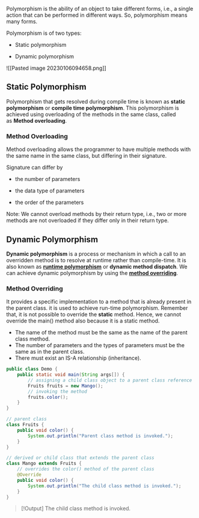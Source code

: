 Polymorphism is the ability of an object to take different forms, i.e., a single action that can be performed in different ways. So, polymorphism means many forms.

Polymorphism is of two types:

-   Static polymorphism
    
-   Dynamic polymorphism

![[Pasted image 20230106094658.png]]

## Static Polymorphism 

Polymorphism that gets resolved during compile time is known as **static polymorphism** or **compile time polymorphism**. This polymorphism is achieved using overloading of the methods in the same class, called as **Method overloading**.

### Method Overloading

Method overloading allows the programmer to have multiple methods with the same name in the same class, but differing in their signature.

Signature can differ by

-   the number of parameters
    
-   the data type of parameters
    
-   the order of the parameters
    

Note: We cannot overload methods by their return type, i.e., two or more methods are not overloaded if they differ only in their return type.


## Dynamic Polymorphism

**Dynamic polymorphism** is a process or mechanism in which a call to an overridden method is to resolve at runtime rather than compile-time. It is also known as [**runtime polymorphism**](https://www.javatpoint.com/runtime-polymorphism-in-java) or **dynamic method dispatch**. We can achieve dynamic polymorphism by using the [**method overriding**](https://www.javatpoint.com/method-overriding-in-java).

### Method Overriding

It provides a specific implementation to a method that is already present in the parent class. it is used to achieve run-time polymorphism. Remember that, it is not possible to override the **static** method. Hence, we cannot override the main() method also because it is a static method.

-   The name of the method must be the same as the name of the parent class method.
-   The number of parameters and the types of parameters must be the same as in the parent class.
-   There must exist an IS-A relationship (inheritance).

```java
public class Demo {
	public static void main(String args[]) {
		// assigning a child class object to a parent class reference
		Fruits fruits = new Mango();
		// invoking the method
		fruits.color();
	}
}

// parent class
class Fruits {
	public void color() {
		System.out.println("Parent class method is invoked.");
	}
}

// derived or child class that extends the parent class
class Mango extends Fruits {
	// overrides the color() method of the parent class
	@Override
	public void color() {
		System.out.println("The child class method is invoked.");
	}
}
```

> [!Output]
> The child class method is invoked.

